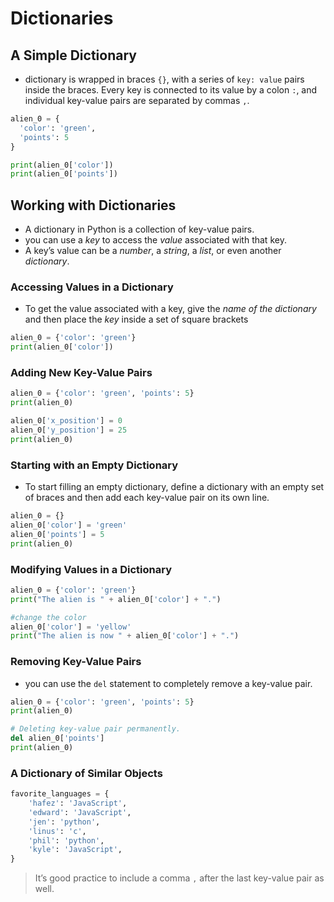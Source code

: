 # Dictionaries

## A Simple Dictionary

- dictionary is wrapped in braces `{}`, with a series of `key: value` pairs inside the braces. Every key
is connected to its value by a colon `:`, and individual key-value pairs are separated by commas `,`.

```py
alien_0 = {
  'color': 'green',
  'points': 5
}

print(alien_0['color'])
print(alien_0['points'])
```

## Working with Dictionaries

- A dictionary in Python is a collection of key-value pairs.
- you can use a *key* to access the *value* associated with that key.
- A key’s value can be a *number*, a *string*, a *list*, or even another *dictionary*.

### Accessing Values in a Dictionary

- To get the value associated with a key, give the *name of the dictionary* and then place the *key* inside a set of square brackets

```py
alien_0 = {'color': 'green'}
print(alien_0['color'])
```

### Adding New Key-Value Pairs

```py
alien_0 = {'color': 'green', 'points': 5}
print(alien_0)

alien_0['x_position'] = 0
alien_0['y_position'] = 25
print(alien_0)
```

### Starting with an Empty Dictionary

- To start filling an empty dictionary, define a dictionary with an empty set of braces and then add each key-value pair on its own line.

```py
alien_0 = {}
alien_0['color'] = 'green'
alien_0['points'] = 5
print(alien_0)
```

### Modifying Values in a Dictionary

```py
alien_0 = {'color': 'green'}
print("The alien is " + alien_0['color'] + ".")

#change the color
alien_0['color'] = 'yellow'
print("The alien is now " + alien_0['color'] + ".")
```

### Removing Key-Value Pairs

- you can use the `del` statement to completely remove a key-value pair.

```py
alien_0 = {'color': 'green', 'points': 5}
print(alien_0)

# Deleting key-value pair permanently.
del alien_0['points']
print(alien_0)
```

### A Dictionary of Similar Objects

```py
favorite_languages = {
    'hafez': 'JavaScript',
    'edward': 'JavaScript',
    'jen': 'python',
    'linus': 'c',
    'phil': 'python',
    'kyle': 'JavaScript',
}
```

> It’s good practice to include a comma `,` after the last key-value pair as well.
